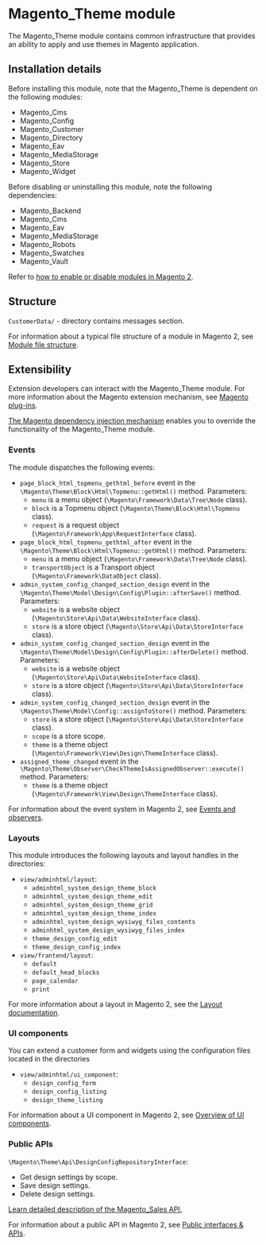 # Magento_Theme module

The Magento_Theme module contains common infrastructure that provides an ability to apply and use themes in Magento application.

## Installation details

Before installing this module, note that the Magento_Theme is dependent on the following modules:

- Magento_Cms
- Magento_Config
- Magento_Customer
- Magento_Directory
- Magento_Eav
- Magento_MediaStorage
- Magento_Store
- Magento_Widget

Before disabling or uninstalling this module, note the following dependencies:

- Magento_Backend
- Magento_Cms
- Magento_Eav
- Magento_MediaStorage
- Magento_Robots
- Magento_Swatches
- Magento_Vault

Refer to [how to enable or disable modules in Magento 2](https://devdocs.magento.com/guides/v2.4/install-gde/install/cli/install-cli-subcommands-enable.html).

## Structure

`CustomerData/` - directory contains messages section.

For information about a typical file structure of a module in Magento 2, see [Module file structure](https://devdocs.magento.com/guides/v2.4/extension-dev-guide/build/module-file-structure.html#module-file-structure).

## Extensibility

Extension developers can interact with the Magento_Theme module. For more information about the Magento extension mechanism, see [Magento plug-ins](https://devdocs.magento.com/guides/v2.4/extension-dev-guide/plugins.html).

[The Magento dependency injection mechanism](https://devdocs.magento.com/guides/v2.4/extension-dev-guide/depend-inj.html) enables you to override the functionality of the Magento_Theme module.

### Events

The module dispatches the following events:

- `page_block_html_topmenu_gethtml_before` event in the `\Magento\Theme\Block\Html\Topmenu::getHtml()` method. Parameters:
    - `menu` is a menu object (`\Magento\Framework\Data\Tree\Node` class).
    - `block` is a Topmenu object (`\Magento\Theme\Block\Html\Topmenu` class).
    - `request` is a request object (`\Magento\Framework\App\RequestInterface` class).
- `page_block_html_topmenu_gethtml_after` event in the `\Magento\Theme\Block\Html\Topmenu::getHtml()` method. Parameters:
    - `menu` is a menu object (`\Magento\Framework\Data\Tree\Node` class).
    - `transportObject` is a Transport object (`\Magento\Framework\DataObject` class).
- `admin_system_config_changed_section_design` event in the `\Magento\Theme\Model\Design\Config\Plugin::afterSave()` method. Parameters:
    - `website` is a website object (`\Magento\Store\Api\Data\WebsiteInterface` class).
    - `store` is a store object (`\Magento\Store\Api\Data\StoreInterface` class).
- `admin_system_config_changed_section_design` event in the `\Magento\Theme\Model\Design\Config\Plugin::afterDelete()` method. Parameters:
    - `website` is a website object (`\Magento\Store\Api\Data\WebsiteInterface` class).
    - `store` is a store object (`\Magento\Store\Api\Data\StoreInterface` class).
- `admin_system_config_changed_section_design` event in the `\Magento\Theme\Model\Config::assignToStore()` method. Parameters:
    - `store` is a store object (`\Magento\Store\Api\Data\StoreInterface` class).
    - `scope` is a store scope.
    - `theme` is a theme object (`\Magento\Framework\View\Design\ThemeInterface` class).
- `assigned_theme_changed` event in the `\Magento\Theme\Observer\CheckThemeIsAssignedObserver::execute()` method. Parameters:
    - `theme` is a theme object (`\Magento\Framework\View\Design\ThemeInterface` class).

For information about the event system in Magento 2, see [Events and observers](https://devdocs.magento.com/guides/v2.4/extension-dev-guide/events-and-observers.html#events).

### Layouts

This module introduces the following layouts and layout handles in the directories:

- `view/adminhtml/layout`:
    - `adminhtml_system_design_theme_block`
    - `adminhtml_system_design_theme_edit`
    - `adminhtml_system_design_theme_grid`
    - `adminhtml_system_design_theme_index`
    - `adminhtml_system_design_wysiwyg_files_contents`
    - `adminhtml_system_design_wysiwyg_files_index`
    - `theme_design_config_edit`
    - `theme_design_config_index`
- `view/frantend/layout`:
    - `default`
    - `default_head_blocks`
    - `page_calendar`
    - `print`

For more information about a layout in Magento 2, see the [Layout documentation](https://devdocs.magento.com/guides/v2.4/frontend-dev-guide/layouts/layout-overview.html).

### UI components

You can extend a customer form and widgets using the configuration files located in the directories 

- `view/adminhtml/ui_component`:
    - `design_config_form`
    - `design_config_listing`
    - `design_theme_listing`

For information about a UI component in Magento 2, see [Overview of UI components](https://devdocs.magento.com/guides/v2.4/ui_comp_guide/bk-ui_comps.html).

### Public APIs

`\Magento\Theme\Api\DesignConfigRepositoryInterface`:

   - Get design settings by scope.
   - Save design settings.
   - Delete design settings.

[Learn detailed description of the Magento_Sales API.](https://devdocs.magento.com/guides/v2.4/mrg/ce/Sales/services.html)

For information about a public API in Magento 2, see [Public interfaces & APIs](https://devdocs.magento.com/guides/v2.4/extension-dev-guide/api-concepts.html).
